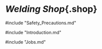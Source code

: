 <link rel="stylesheet" href="../../Common/Style/Style.css">

<div class="Welding">

# ***Welding Shop***{.shop}

#include "Safety_Precautions.md"

#include "Introduction.md"

#include "Jobs.md"

</div>

